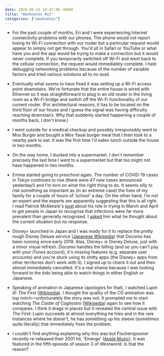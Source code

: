 ```yaml
---
date: 2020-06-15 10:47:00 +0900
title: "Weeknotes #22"
categories: ["weeknotes"]
---
```


- For the past couple of months, Eri and I were experiencing Internet connectivity problems with our phones. The phone would not report losing its Wi-Fi connection with our router but a particular request would appear to simply not get through. You'd sit in Safari or YouTube or what have you and the app would be trying to make a connection but it would never complete. If you temporarily switched off Wi-Fi and went back to the cellular connection, the request would immediately complete. I hate debugging networking problems because of the number of variable factors and tried various solutions all to no avail.

- Eventually what _seems_ to have fixed it was setting up a Wi-Fi access point downstairs. We're fortunate that the entire house is wired with Ethernet so it was straightforward to plug in an old router in the living room as a Wi-Fi bridge and switch off the Wi-Fi functionality of our current router. (For architectural reasons, it has to be located on the third floor of our house and I guess the signal was having difficulty reaching downstairs. Why that suddenly started happening a couple of months back, I don't know.)

- I went outside for a medical checkup and possibly irresponsibly went to Mos Burger and bought a Mos Yasai burger meal that I then took to a nearby park to eat. It was the first time I'd eaten lunch outside the house in two months.

- On the way home, I ducked into a supermarket. I don't remember precisely the last time I went to a supermarket but that too might not have happened in two months.

- Emma started going to preschool again. The number of COVID-19 cases in Tokyo continues to rise (there were 47 new cases announced yesterday!) and I'm torn on what the right thing to do. It seems silly to risk something as important as (in an extreme case) the lives of my family for a couple of hours of 'school' a day. On the other hand, I'm not an expert and the experts are apparently suggesting that this is all right. I read Patrick McKenzie's [post](https://www.kalzumeus.com/2020/04/21/japan-coronavirus/) about his role in trying in March and April to get people in Japan to recognise that infections were far more prevalent than generally recognised. I [asked](https://twitter.com/pyrmont/status/1271350622197972992) him what he thought about the current situation but no response.

- Disney+ launched in Japan and I was ready for it to replace the pretty rough Disney Deluxe service ([Japanese Wikipedia](https://ja.wikipedia.org/wiki/ディズニーデラックス)) that Docomo has been running since early 2019. Alas, Disney+ _is_ Disney Deluxe, just with a minor visual refresh. Docomo handles the billing (and so you can't pay with your iTunes account), it's missing features (e.g. separate user accounts) and you're stuck using its shitty apps (the Disney+ apps from other territories don't work with it). I signed up to check it out and then almost immediately cancelled. It's a real shame because I was looking forward to the kids being able to watch things in either English or Japanese.

- Speaking of animation in Japanese (apologies for that), I watched _Lupin III: The First_ ([Wikipedia](https://en.wikipedia.org/wiki/Lupin_III:_The_First)). I thought the quality of the CG animation was top notch—unfortunately the story was not. It prompted me to start watching _The Castle of Cagliostro_ ([Wikipedia](https://en.wikipedia.org/wiki/The_Castle_of_Cagliostro)) again to see how it compares. I think it drags in places but it revealed the central issue with _The First_: Lupin succeeds at almost everything he tries and in the rare instances where he doesn't, he has something up his sleeve (sometimes quite literally) that immediately fixes the problem.

- I couldn't find anything explaining why this was but Fischerspooner recently re-released their 2001 hit, 'Emerge' ([Apple Music](https://music.apple.com/us/album/emerge-remastered-2020/1513667738?i=1513667747)). It was featured in the fifth episode of season 3 of _Westworld_. Is that the reason?
